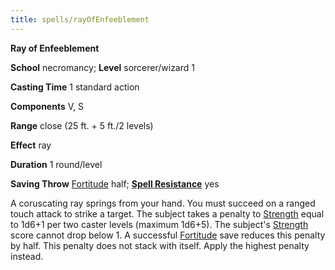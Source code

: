 ```yaml
---
title: spells/rayOfEnfeeblement
---
```

 **Ray of Enfeeblement**

**School** necromancy; **Level** sorcerer/wizard 1

**Casting Time** 1 standard action

**Components** V, S

**Range** close (25 ft. + 5 ft./2 levels)

**Effect** ray

**Duration** 1 round/level

**Saving Throw** [Fortitude](../combat#_fortitude) half; **[Spell Resistance](../glossary#_spell-resistance)** yes

A coruscating ray springs from your hand. You must succeed on a ranged touch attack to strike a target. The subject takes a penalty to [Strength](../gettingStarted#_strength) equal to 1d6+1 per two caster levels (maximum 1d6+5). The subject's [Strength](../gettingStarted#_strength) score cannot drop below 1. A successful [Fortitude](../combat#_fortitude) save reduces this penalty by half. This penalty does not stack with itself. Apply the highest penalty instead.

